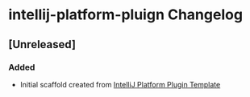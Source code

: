 <!-- Keep a Changelog guide -> https://keepachangelog.com -->

# intellij-platform-pluign Changelog

## [Unreleased]
### Added
- Initial scaffold created from [IntelliJ Platform Plugin Template](https://github.com/JetBrains/intellij-platform-plugin-template)
